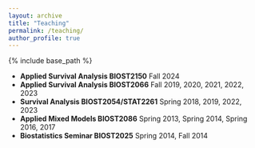 ```yaml
---
layout: archive
title: "Teaching"
permalink: /teaching/
author_profile: true
---
```


{% include base_path %}

- **Applied Survival Analysis BIOST2150** Fall 2024
- **Applied Survival Analysis BIOST2066** Fall 2019, 2020, 2021, 2022, 2023
- **Survival Analysis BIOST2054/STAT2261** Spring 2018, 2019, 2022, 2023
- **Applied Mixed Models BIOST2086** Spring 2013, Spring 2014, Spring 2016, 2017
- **Biostatistics Seminar BIOST2025** Spring 2014, Fall 2014